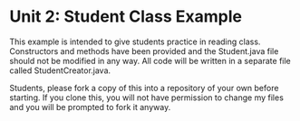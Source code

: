 # Unit 2: Student Class Example

This example is intended to give students practice in reading class. Constructors and methods have been provided and the Student.java file should not be modified in any way. All code will be written in a separate file called StudentCreator.java.

Students, please fork a copy of this into a repository of your own before starting. If you clone this, you will not have permission to change my files and you will be prompted to fork it anyway.
